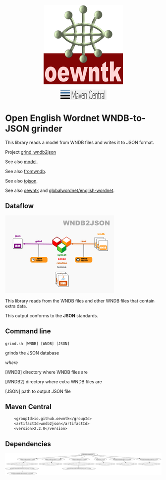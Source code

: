 <p align="center">
<img width="256" height="256" src="images/oewntk.png" alt="OEWNTK">
</p>
<p align="center">
<img width="150" src="images/mavencentral.png" alt="MavenCentral">
</p>

# Open English Wordnet WNDB-to-JSON grinder

This library reads a model from WNDB files and writes it to JSON format.

Project [grind_wndb2json](https://github.com/oewntk/grind_wndb2json)

See also [model](https://github.com/oewntk/model/blob/master/README.md).

See also [fromwndb](https://github.com/oewntk/fromwndb/blob/master/README.md).

See also [tojson](https://github.com/oewntk/tojson/blob/master/README.md).

See also [oewntk](https://github.com/oewntk)
and [globalwordnet/english-wordnet](https://github.com/globalwordnet/english-wordnet).

## Dataflow

![Dataflow](images/dataflow_wndb2json.png  "Dataflow")

This library reads from the WNDB files and other WNDB files that contain extra data.

This output conforms to the **JSON** standards.

## Command line

`grind.sh [WNDB] [WNDB] [JSON]`

grinds the JSON database

*where*

[WNDB] directory where WNDB files are

[WNDB2] directory where extra WNDB files are

[JSON] path to output JSON file

## Maven Central

		<groupId>io.github.oewntk</groupId>
		<artifactId>wndb2json</artifactId>
		<version>2.2.0</version>

## Dependencies

![Dependencies](images/grind-wndb2json.png  "Dataflow")
